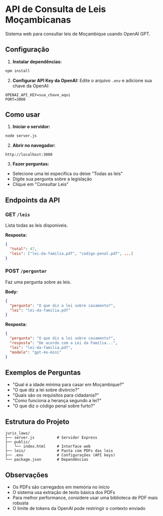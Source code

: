 # API de Consulta de Leis Moçambicanas

Sistema web para consultar leis de Moçambique usando OpenAI GPT.

## Configuração

1. **Instalar dependências:**
```bash
npm install
```

2. **Configurar API Key da OpenAI:**
Edite o arquivo `.env` e adicione sua chave da OpenAI:
```
OPENAI_API_KEY=sua_chave_aqui
PORT=3000
```

## Como usar

1. **Iniciar o servidor:**
```bash
node server.js
```

2. **Abrir no navegador:**
```
http://localhost:3000
```

3. **Fazer perguntas:**
- Selecione uma lei específica ou deixe "Todas as leis"
- Digite sua pergunta sobre a legislação
- Clique em "Consultar Leis"

## Endpoints da API

### GET `/leis`
Lista todas as leis disponíveis.

**Resposta:**
```json
{
  "total": 47,
  "leis": ["lei-da-familia.pdf", "codigo-penal.pdf", ...]
}
```

### POST `/perguntar`
Faz uma pergunta sobre as leis.

**Body:**
```json
{
  "pergunta": "O que diz a lei sobre casamento?",
  "lei": "lei-da-familia.pdf"
}
```

**Resposta:**
```json
{
  "pergunta": "O que diz a lei sobre casamento?",
  "resposta": "De acordo com a Lei da Família...",
  "lei": "lei-da-familia.pdf",
  "modelo": "gpt-4o-mini"
}
```

## Exemplos de Perguntas

- "Qual é a idade mínima para casar em Moçambique?"
- "O que diz a lei sobre divórcio?"
- "Quais são os requisitos para cidadania?"
- "Como funciona a herança segundo a lei?"
- "O que diz o código penal sobre furto?"

## Estrutura do Projeto

```
juris_laws/
├── server.js          # Servidor Express
├── public/
│   └── index.html     # Interface web
├── leis/              # Pasta com PDFs das leis
├── .env               # Configurações (API keys)
└── package.json       # Dependências
```

## Observações

- Os PDFs são carregados em memória no início
- O sistema usa extração de texto básica dos PDFs
- Para melhor performance, considere usar uma biblioteca de PDF mais robusta
- O limite de tokens da OpenAI pode restringir o contexto enviado
